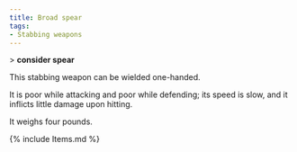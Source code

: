 ```yaml
---
title: Broad spear
tags:
- Stabbing weapons
---
```


\> **consider spear**

This stabbing weapon can be wielded one-handed.

It is poor while attacking and poor while defending; its speed is slow,
and it inflicts little damage upon hitting.

It weighs four pounds.

{% include Items.md %}
